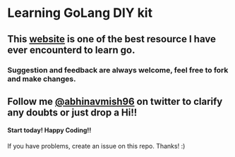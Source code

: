 # Learning GoLang DIY kit

## This [website](https://gobyexample.com/) is one of the best resource I have ever encounterd to learn go.

### Suggestion and feedback are always welcome, feel free to fork and make changes.


## Follow me [@abhinavmish96](https://twitter.com/abhinavmish96) on twitter to clarify any doubts or just drop a Hi!!

<!-- <a href="https://twitter.com/abhinavmish96" target="_blank">@abhinavmish96</a> -->

#### Start today! Happy Coding!!

If you have problems, create an issue on this repo. Thanks! :)

